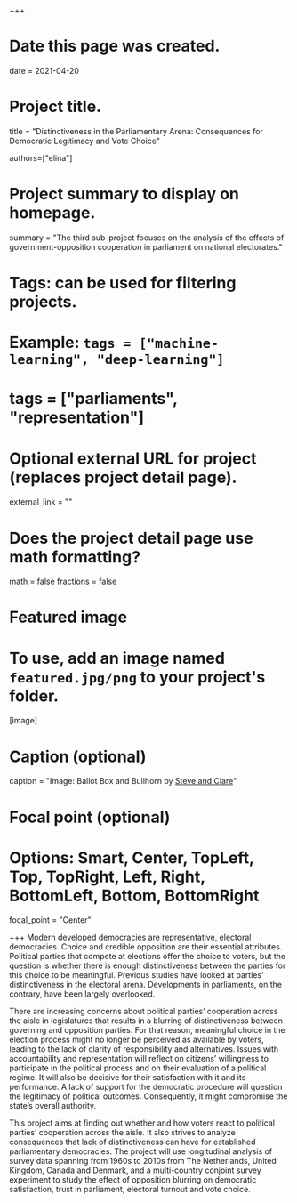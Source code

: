 +++
# Date this page was created.
date = 2021-04-20

# Project title.
title = "Distinctiveness in the Parliamentary Arena: Consequences for Democratic Legitimacy and Vote Choice"

authors=["elina"]

# Project summary to display on homepage.
summary = "The third sub-project focuses on the analysis of the effects of government-opposition cooperation in parliament on national electorates."

# Tags: can be used for filtering projects.
# Example: `tags = ["machine-learning", "deep-learning"]`
# tags = ["parliaments", "representation"]

# Optional external URL for project (replaces project detail page).
external_link = ""

# Does the project detail page use math formatting?
math = false
fractions = false

# Featured image
# To use, add an image named `featured.jpg/png` to your project's folder. 
[image]
  # Caption (optional)
  caption = "Image: Ballot Box and Bullhorn by [Steve and Clare](https://www.flickr.com/photos/stevecooperorg/4610827461/in/photolist-82rGnc-3bsHwa-82rHPi-QSD1bd-2hBXvfN-bfi3Kz-nNctf1-nQ6f6S-2fQQM5S-jFwqf8-6GZLaB-8CRMNd-hV3xvP-8CNHhT-8CRN19-8CNH5p-8CNHAB-jdtjq1-8CNGu2-8CNHMn-8CNGxx-8CRNiw-8CRP5u-jdtoDS-6GZKQg-8CRNfo-8CNHmg-8CRNNW-8CNGGc-8CRNbf-8CRNos-8CNHu4-4QcxGt-8CRNB1-4Nqjy6-4Qcq48-25iQWsX-ALGZZQ-24RoZUG-6GZKSa-NS6DfQ-EzRjAX-NsyDLg-NHduoW-Pgwu76)"
  
  # Focal point (optional)
  # Options: Smart, Center, TopLeft, Top, TopRight, Left, Right, BottomLeft, Bottom, BottomRight
  focal_point = "Center"

  
+++
Modern developed democracies are representative, electoral democracies. Choice and credible opposition are their essential attributes. Political parties that compete at elections offer the choice to voters, but the question is whether there is enough distinctiveness between the parties for this choice to be meaningful. Previous studies have looked at parties’ distinctiveness in the electoral arena. Developments in parliaments, on the contrary, have been largely overlooked.  

There are increasing concerns about political parties’ cooperation across the aisle in legislatures that results in a blurring of distinctiveness between governing and opposition parties. For that reason, meaningful choice in the election process might no longer be perceived as available by voters, leading to the lack of clarity of responsibility and alternatives. Issues with accountability and representation will reflect on citizens’ willingness to participate in the political process and on their evaluation of a political regime. It will also be decisive for their satisfaction with it and its performance. A lack of support for the democratic procedure will question the legitimacy of political outcomes. Consequently, it might compromise the state’s overall authority.  

This project aims at finding out whether and how voters react to political parties’ cooperation across the aisle. It also strives to analyze consequences that lack of distinctiveness can have for established parliamentary democracies. The project will use longitudinal analysis of survey data spanning from 1960s to 2010s from The Netherlands, United Kingdom, Canada and Denmark, and a multi-country conjoint survey experiment to study the effect of opposition blurring on democratic satisfaction, trust in parliament, electoral turnout and vote choice. 